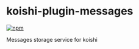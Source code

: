 # koishi-plugin-messages

[![npm](https://img.shields.io/npm/v/koishi-plugin-messages?style=flat-square)](https://www.npmjs.com/package/koishi-plugin-messages)

Messages storage service for koishi
